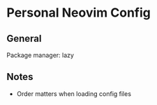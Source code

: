# Personal Neovim Config

## General

Package manager: lazy

## Notes

- Order matters when loading config files
